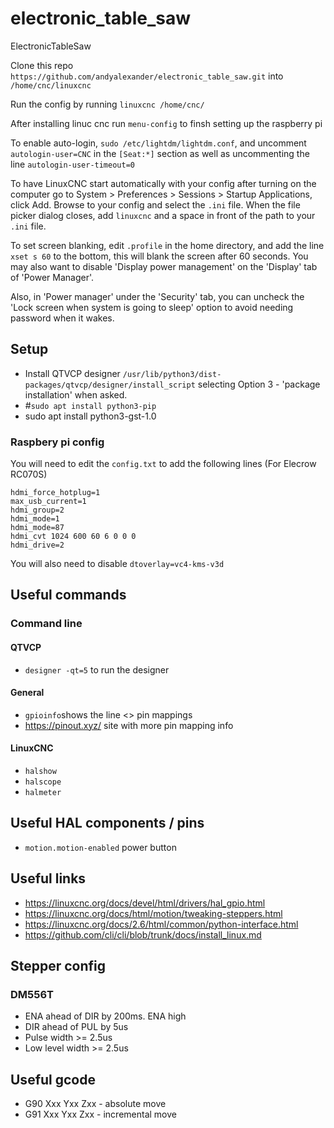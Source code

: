 # electronic_table_saw
ElectronicTableSaw

Clone this repo `https://github.com/andyalexander/electronic_table_saw.git` into `/home/cnc/linuxcnc`

Run the config by running `linuxcnc /home/cnc/`

After installing linuc cnc run `menu-config` to finsh setting up the raspberry pi

To enable auto-login, `sudo /etc/lightdm/lightdm.conf`, and uncomment `autologin-user=CNC` in the `[Seat:*]` section as well as uncommenting the line `autologin-user-timeout=0`

To have LinuxCNC start automatically with your config after turning on the computer go to System > Preferences > Sessions > Startup Applications, click Add. Browse to your config and select the `.ini` file. When the file picker dialog closes, add `linuxcnc` and a space in front of the path to your `.ini` file.

To set screen blanking, edit `.profile` in the home directory, and add the line `xset s 60` to the bottom, this will blank the screen after 60 seconds.  You may also want to disable 'Display power management' on the 'Display' tab of 'Power Manager'.

Also, in 'Power manager' under the 'Security' tab, you can uncheck the 'Lock screen when system is going to sleep' option to avoid needing password when it wakes.

 
## Setup 

* Install QTVCP designer `/usr/lib/python3/dist-packages/qtvcp/designer/install_script` selecting Option 3 - 'package installation' when asked.  
* #`sudo apt install python3-pip`
* sudo apt install python3-gst-1.0

### Raspbery pi config

You will need to edit the `config.txt` to add the following lines (For Elecrow RC070S)

```
hdmi_force_hotplug=1
max_usb_current=1
hdmi_group=2
hdmi_mode=1
hdmi_mode=87
hdmi_cvt 1024 600 60 6 0 0 0
hdmi_drive=2
```

You will also need to disable `dtoverlay=vc4-kms-v3d`


## Useful commands

### Command line

#### QTVCP
* `designer -qt=5` to run the designer

#### General

* `gpioinfo`shows the line <> pin mappings
* https://pinout.xyz/ site with more pin mapping info

#### LinuxCNC

* `halshow`
* `halscope`
* `halmeter`


## Useful HAL components / pins

* `motion.motion-enabled` power button


## Useful links

* https://linuxcnc.org/docs/devel/html/drivers/hal_gpio.html
* https://linuxcnc.org/docs/html/motion/tweaking-steppers.html
* https://linuxcnc.org/docs/2.6/html/common/python-interface.html
* https://github.com/cli/cli/blob/trunk/docs/install_linux.md




## Stepper config

### DM556T
* ENA ahead of DIR by 200ms.  ENA high
* DIR ahead of PUL by 5us
* Pulse width >= 2.5us
* Low level width >= 2.5us



## Useful gcode
* G90 Xxx Yxx Zxx - absolute move
* G91 Xxx Yxx Zxx - incremental move
